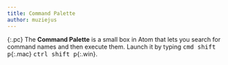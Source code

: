 ```yaml
---
title: Command Palette
author: muziejus
---
```


{:.pc}
The **Command Palette** is a small box in Atom that lets you search for command
names and then execute them. Launch it by typing
<kbd><kbd>cmd</kbd> <kbd>shift</kbd> <kbd>p</kbd></kbd>{:.mac}
<kbd><kbd>ctrl</kbd> <kbd>shift</kbd> <kbd>p</kbd></kbd>{:.win}.
